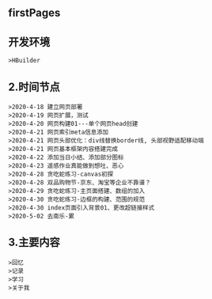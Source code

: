 ## firstPages
## 开发环境
	>HBuilder
## 2.时间节点
	>2020-4-18 建立网页部署
	>2020-4-19 网页扩展，测试
	>2020-4-20 网页构建01---单个网页head创建
	>2020-4-21 网页索引meta信息添加
	>2020-4-21 网页头部优化：div线替换border线, 头部视野适配移动端
	>2020-4-21 网页基本框架内容搭建完成
	>2020-4-22 添加当日小结、添加部分图标
	>2020-4-23 遥感作业真能做到想吐、恶心
	>2020-4-28 贪吃蛇练习-canvas初探
	>2020-4-28 双品购物节-京东、淘宝等企业不靠谱？
	>2020-4-29 贪吃蛇练习-主页面搭建、数组的加入
	>2020-4-30 贪吃蛇练习-边框的构建、范围的规范
	>2020-4-30 index页面引入背景01、更改超链接样式
	>2020-5-02 去南乐-累
## 3.主要内容
	>回忆
	>记录
	>学习
	>关于我
